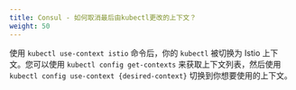 ```yaml
---
title: Consul - 如何取消最后由kubectl更改的上下文？
weight: 50
---
```


使用 `kubectl use-context istio` 命令后，你的 `kubectl` 被切换为 Istio 上下文。您可以使用 `kubectl config get-contexts` 来获取上下文列表，然后使用 `kubectl config use-context {desired-context}` 切换到你想要使用的上下文。
